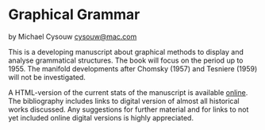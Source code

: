 # Graphical Grammar

by Michael Cysouw <cysouw@mac.com>

This is a developing manuscript about graphical methods to display and analyse grammatical structures. The book will focus on the period up to 1955. The manifold developments after Chomsky (1957) and Tesniere (1959) will not be investigated.

A HTML-version of the current stats of the manuscript is available [online](https://cysouw.github.io/graphicalgrammar). The bibliography includes links to digital version of almost all historical works discussed. Any suggestions for further material and for links to not yet included online digital versions is highly appreciated.
